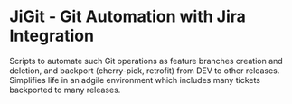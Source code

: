 # JiGit - Git Automation with Jira Integration
Scripts to automate such Git operations as feature branches creation and deletion, and backport (cherry-pick, retrofit) from DEV to other releases.
Simplifies life in an adgile environment which includes many tickets backported to many releases.
